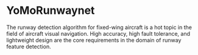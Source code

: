 # YoMoRunwaynet
The runway detection algorithm for fixed-wing aircraft is a hot topic in the field of aircraft visual navigation. High accuracy, high fault tolerance, and lightweight design are the core requirements in the domain of runway feature detection.
